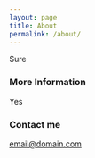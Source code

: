```yaml
---
layout: page
title: About
permalink: /about/
---
```


Sure

### More Information

Yes

### Contact me

[email@domain.com](mailto:email@domain.com)
